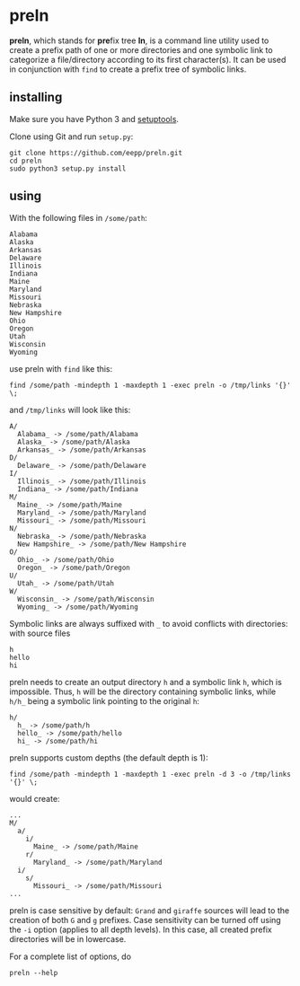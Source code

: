 preln
=====

**preln**, which stands for <b>pre</b>fix tree **ln**, is a command line
utility used to create a prefix path of one or more directories and one
symbolic link to categorize a file/directory according to its first
character(s). It can be used in conjunction with `find` to create a
prefix tree of symbolic links.


installing
----------

Make sure you have Python 3 and
[setuptools](https://pypi.python.org/pypi/setuptools).

Clone using Git and run `setup.py`:

    git clone https://github.com/eepp/preln.git
    cd preln
    sudo python3 setup.py install


using
-----

With the following files in `/some/path`:

    Alabama
    Alaska
    Arkansas
    Delaware
    Illinois
    Indiana
    Maine
    Maryland
    Missouri
    Nebraska
    New Hampshire
    Ohio
    Oregon
    Utah
    Wisconsin
    Wyoming

use preln with `find` like this:

    find /some/path -mindepth 1 -maxdepth 1 -exec preln -o /tmp/links '{}' \;

and `/tmp/links` will look like this:

    A/
      Alabama_ -> /some/path/Alabama
      Alaska_ -> /some/path/Alaska
      Arkansas_ -> /some/path/Arkansas
    D/
      Delaware_ -> /some/path/Delaware
    I/
      Illinois_ -> /some/path/Illinois
      Indiana_ -> /some/path/Indiana
    M/
      Maine_ -> /some/path/Maine
      Maryland_ -> /some/path/Maryland
      Missouri_ -> /some/path/Missouri
    N/
      Nebraska_ -> /some/path/Nebraska
      New Hampshire_ -> /some/path/New Hampshire
    O/
      Ohio_ -> /some/path/Ohio
      Oregon_ -> /some/path/Oregon
    U/
      Utah_ -> /some/path/Utah
    W/
      Wisconsin_ -> /some/path/Wisconsin
      Wyoming_ -> /some/path/Wyoming

Symbolic links are always suffixed with `_` to avoid conflicts with
directories: with source files

    h
    hello
    hi

preln needs to create an output directory `h` and a symbolic link `h`,
which is impossible. Thus, `h` will be the directory containing
symbolic links, while `h/h_` being a symbolic link pointing to the
original `h`:

    h/
      h_ -> /some/path/h
      hello_ -> /some/path/hello
      hi_ -> /some/path/hi

preln supports custom depths (the default depth is 1):

    find /some/path -mindepth 1 -maxdepth 1 -exec preln -d 3 -o /tmp/links '{}' \;

would create:

    ...
    M/
      a/
        i/
          Maine_ -> /some/path/Maine
        r/
          Maryland_ -> /some/path/Maryland
      i/
        s/
          Missouri_ -> /some/path/Missouri
    ...

preln is case sensitive by default: `Grand` and `giraffe` sources
will lead to the creation of both `G` and `g` prefixes.
Case sensitivity can be turned off using the `-i` option (applies to
all depth levels). In this case, all created prefix directories will
be in lowercase.

For a complete list of options, do

    preln --help
